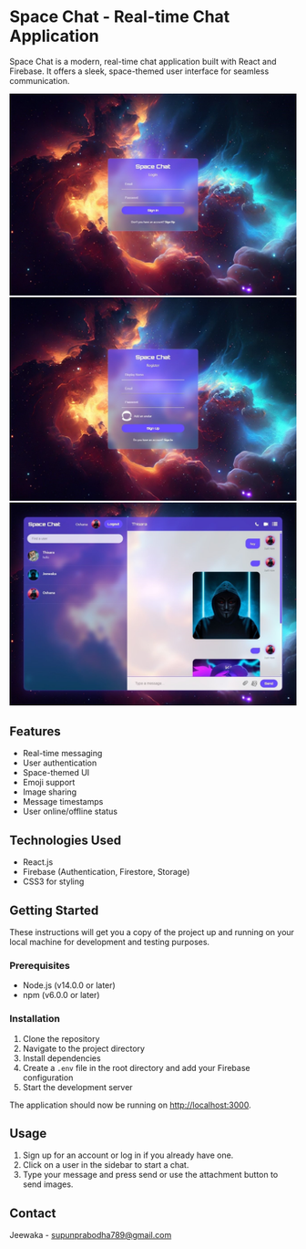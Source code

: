 # Space Chat - Real-time Chat Application

Space Chat is a modern, real-time chat application built with React and Firebase. It offers a sleek, space-themed user interface for seamless communication.

![Space Chat Screenshot](./screenshots/login.jpg)
![Space Chat Screenshot](./screenshots/register.jpg)
![Space Chat Screenshot](./screenshots/chat.jpg)



## Features

- Real-time messaging
- User authentication
- Space-themed UI
- Emoji support
- Image sharing
- Message timestamps
- User online/offline status

## Technologies Used

- React.js
- Firebase (Authentication, Firestore, Storage)
- CSS3 for styling

## Getting Started

These instructions will get you a copy of the project up and running on your local machine for development and testing purposes.

### Prerequisites

- Node.js (v14.0.0 or later)
- npm (v6.0.0 or later)

### Installation

1. Clone the repository
2. Navigate to the project directory
3. Install dependencies
4. Create a `.env` file in the root directory and add your Firebase configuration
5. Start the development server

The application should now be running on [http://localhost:3000](http://localhost:3000).

## Usage

1. Sign up for an account or log in if you already have one.
2. Click on a user in the sidebar to start a chat.
3. Type your message and press send or use the attachment button to send images.

## Contact

   Jeewaka - supunprabodha789@gmail.com 
